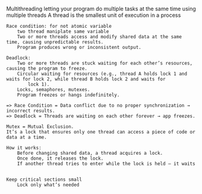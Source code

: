 Multithreading
	letting your program do multiple tasks at the same time using multiple threads
	A thread is the smallest unit of execution in a process

	Race condition: for not atomic variable
		two thread maniplate same variable
		Two or more threads access and modify shared data at the same time, causing unpredictable results.
		Program produces wrong or inconsistent output.
	
	Deadlock:
		Two or more threads are stuck waiting for each other’s resources, causing the program to freeze.
		Circular waiting for resources (e.g., thread A holds lock 1 and waits for lock 2, while thread B holds lock 2 and waits for 
			lock 1).
		Locks, semaphores, mutexes.
		Program freezes or hangs indefinitely.

	=> Race Condition = Data conflict due to no proper synchronization → incorrect results.
	=> Deadlock = Threads are waiting on each other forever → app freezes.

	Mutex = Mutual Exclusion.
	It’s a lock that ensures only one thread can access a piece of code or data at a time.

	How it works:
		Before changing shared data, a thread acquires a lock.
		Once done, it releases the lock.
		If another thread tries to enter while the lock is held — it waits


	Keep critical sections small
		Lock only what’s needed